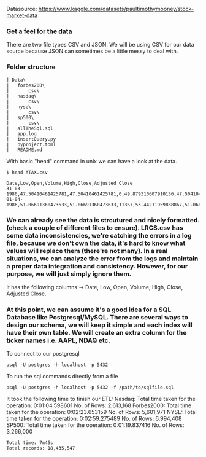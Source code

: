 Datasource: https://www.kaggle.com/datasets/paultimothymooney/stock-market-data

### Get a feel for the data
There are two file types CSV and JSON. 
We will be using CSV for our data source because JSON can sometimes be a little messy to deal with.

### Folder structure

    | Data\
    |   forbes200\
    |       csv\
    |   nasdaq\
    |       csv\
    |   nyse\
    |       csv\
    |   sp500\
    |       csv\
    |   allTheSql.sql
    |   app.log
    |   insertQuery.py
    |   pyproject.toml
    |   README.md

With basic "head" command in unix we can have a look at the data.

    $ head ATAX.csv

    Date,Low,Open,Volume,High,Close,Adjusted Close
    31-03-1986,47.50410461425781,47.50410461425781,0,49.879310607910156,47.50410461425781,2.5686941146850586
    01-04-1986,51.06691360473633,51.06691360473633,11367,53.44211959838867,51.06691360473633,2.7613489627838135
    

### We can already see the data is strcutured and nicely formatted. (check a couple of different files to ensure). LRCS.csv has some data inconsistencies, we're catching the errors in a log file, because we don't own the data, it's hard to know what values will replace them (there're not many). In a real situations, we can analyze the error from the logs and maintain a proper data integration and consistency. However, for our purpose, we will just simply ignore them. 

It has the following columns -> Date, Low, Open, Volume, High, Close, Adjusted Close. 

### At this point, we can assume it's a good idea for a SQL Database like Postgresql/MySQL. There are several ways to design our schema, we will keep it simple and each index will have their own table. We will create an extra column for the ticker names i.e. AAPL, NDAQ etc.


To connect to our postgresql

    psql -U postgres -h localhost -p 5432

To run the sql commands directly from a file

    psql -U postgres -h localhost -p 5432 -f /path/to/sqlfile.sql

It took the following time to finish our ETL:
    Nasdaq: 
        Total time taken for the operation: 0:01:04.598601
        No. of Rows:  2,613,168
    Forbes2000:
        Total time taken for the operation: 0:02:23.653159
        No. of Rows: 5,601,971
    NYSE:
        Total time taken for the operation: 0:02:59.275489
        No. of Rows: 6,994,408
    SP500:
        Total time taken for the operation: 0:01:19.837416
        No. of Rows: 3,266,000


    Total time: 7m45s
    Total records: 18,435,547
 
